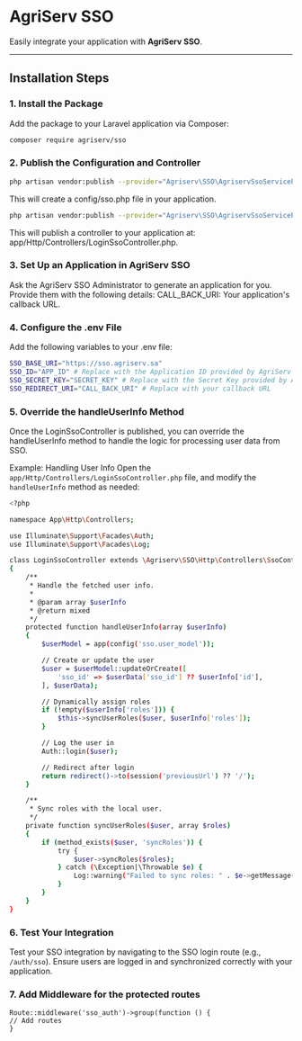 # AgriServ SSO

Easily integrate your application with **AgriServ SSO**.

---

## Installation Steps

### 1. Install the Package
Add the package to your Laravel application via Composer:

```bash
composer require agriserv/sso
```

### 2. Publish the Configuration and Controller

```bash
php artisan vendor:publish --provider="Agriserv\SSO\AgriservSsoServiceProvider" --tag="config"
```
This will create a config/sso.php file in your application.

```bash
php artisan vendor:publish --provider="Agriserv\SSO\AgriservSsoServiceProvider" --tag="sso-controller"
```
This will publish a controller to your application at:
app/Http/Controllers/LoginSsoController.php.

### 3. Set Up an Application in AgriServ SSO
Ask the AgriServ SSO Administrator to generate an application for you. Provide them with the following details:
CALL_BACK_URI: Your application's callback URL.

### 4. Configure the .env File
Add the following variables to your .env file:

```bash
SSO_BASE_URI="https://sso.agriserv.sa"
SSO_ID="APP_ID" # Replace with the Application ID provided by AgriServ Admin
SSO_SECRET_KEY="SECRET_KEY" # Replace with the Secret Key provided by AgriServ Admin
SSO_REDIRECT_URI="CALL_BACK_URI" # Replace with your callback URL
```

### 5. Override the handleUserInfo Method
Once the LoginSsoController is published, you can override the handleUserInfo method to handle the logic for processing user data from SSO.

Example: Handling User Info
Open the ```app/Http/Controllers/LoginSsoController.php``` file, and modify the ```handleUserInfo``` method as needed:

```bash
<?php

namespace App\Http\Controllers;

use Illuminate\Support\Facades\Auth;
use Illuminate\Support\Facades\Log;

class LoginSsoController extends \Agriserv\SSO\Http\Controllers\SsoController
{
    /**
     * Handle the fetched user info.
     *
     * @param array $userInfo
     * @return mixed
     */
    protected function handleUserInfo(array $userInfo)
    {
        $userModel = app(config('sso.user_model'));

        // Create or update the user
        $user = $userModel::updateOrCreate([
            'sso_id' => $userData['sso_id'] ?? $userInfo['id'],
        ], $userData);

        // Dynamically assign roles
        if (!empty($userInfo['roles'])) {
            $this->syncUserRoles($user, $userInfo['roles']);
        }

        // Log the user in
        Auth::login($user);

        // Redirect after login
        return redirect()->to(session('previousUrl') ?? '/');
    }

    /**
     * Sync roles with the local user.
     */
    private function syncUserRoles($user, array $roles)
    {
        if (method_exists($user, 'syncRoles')) {
            try {
                $user->syncRoles($roles);
            } catch (\Exception|\Throwable $e) {
                Log::warning("Failed to sync roles: " . $e->getMessage());
            }
        }
    }
}
```

### 6. Test Your Integration
Test your SSO integration by navigating to the SSO login route (e.g., ```/auth/sso```). Ensure users are logged in and synchronized correctly with your application.

### 7. Add Middleware for the protected routes
```
Route::middleware('sso_auth')->group(function () {
// Add routes
}
```